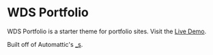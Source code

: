 WDS Portfolio
===

WDS Portfolio is a starter theme for portfolio sites. Visit the [Live Demo](http://themeindex.net/portfolio-demo).

Built off of Automattic's [_s](https://github.com/Automattic/_s).